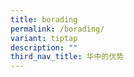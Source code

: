```yaml
---
title: borading
permalink: /borading/
variant: tiptap
description: ""
third_nav_title: 华中的优势
---
```

<p></p>